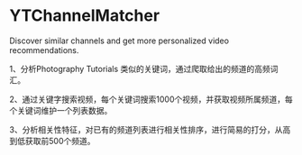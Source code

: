 # YTChannelMatcher
Discover similar channels and get more personalized video recommendations.

1、分析Photography Tutorials 类似的关键词，通过爬取给出的频道的高频词汇。

2、通过关键字搜索视频，每个关键词搜索1000个视频，并获取视频所属频道，每个关键词维护一个列表数据。

3、分析相关性特征，对已有的频道列表进行相关性排序，进行简易的打分，从高到低获取前500个频道。
